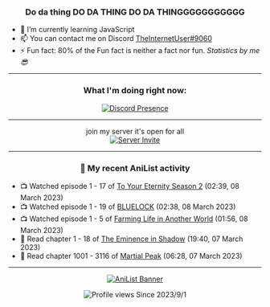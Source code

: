 <div align="center">

### Do da thing DO DA THING DO DA THINGGGGGGGGGGG
</div>

- 🌱 I’m currently learning JavaScript
- 📫 You can contact me on Discord [TheInternetUser#9060](https://discord.com/users/534117072796385300)
- ⚡ Fun fact: 80% of the Fun fact is neither a fact nor fun. _Statistics by me 😎_
<hr>

<div align="center">

### What I'm doing right now:
[![Discord Presence](https://lanyard.cnrad.dev/api/534117072796385300)](https://discord.com/users/534117072796385300)
<hr>

join my server it's open for all <br>
[![Server Invite](https://invidget.switchblade.xyz/bfYgVHxrSs)](https://discord.gg/bfYgVHxrSs)

<hr>
  
### 🌸 My recent AniList activity

</div>

<!-- ANILIST_ACTIVITY:start -->

-   📺 Watched episode 1 - 17 of [To Your Eternity Season 2](https://anilist.co/anime/138565) (02:39, 08 March 2023)
-   📺 Watched episode 1 - 19 of [BLUELOCK](https://anilist.co/anime/137822) (02:38, 08 March 2023)
-   📺 Watched episode 1 - 5 of [Farming Life in Another World](https://anilist.co/anime/146850) (01:56, 08 March 2023)
-   📖 Read chapter 1 - 18 of [The Eminence in Shadow](https://anilist.co/manga/106758) (19:40, 07 March 2023)
-   📖 Read chapter 1001 - 3116 of [Martial Peak](https://anilist.co/manga/104494) (06:28, 07 March 2023)

<!-- ANILIST_ACTIVITY:end -->
<hr>

<div align="center">

[![AniList Banner](https://img.anili.st/User/929966)](https://anilist.co/user/TheInternetUser)

![Profile views](https://gpvc.arturio.dev/TheInternetUse7) Since 2023/9/1

</div>
